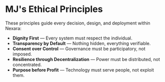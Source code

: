 # MJ's Ethical Principles

These principles guide every decision, design, and deployment within Nexara:

- **Dignity First** — Every system must respect the individual.
- **Transparency by Default** — Nothing hidden, everything verifiable.
- **Consent over Control** — Governance must be participatory, not imposed.
- **Resilience through Decentralization** — Power must be distributed, not concentrated.
- **Purpose before Profit** — Technology must serve people, not exploit them.
